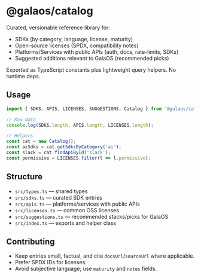 # @galaos/catalog

Curated, versionable reference library for:

- SDKs (by category, language, license, maturity)
- Open-source licenses (SPDX, compatibility notes)
- Platforms/Services with public APIs (auth, docs, rate-limits, SDKs)
- Suggested additions relevant to GalaOS (recommended picks)

Exported as TypeScript constants plus lightweight query helpers. No runtime deps.

## Usage

```ts
import { SDKS, APIS, LICENSES, SUGGESTIONS, Catalog } from '@galaos/catalog';

// Raw data
console.log(SDKS.length, APIS.length, LICENSES.length);

// Helpers
const cat = new Catalog();
const aiSdks = cat.getSdksByCategory('ai');
const slack = cat.findApiById('slack');
const permissive = LICENSES.filter(l => l.permissive);
```

## Structure

- `src/types.ts` — shared types
- `src/sdks.ts` — curated SDK entries
- `src/apis.ts` — platforms/services with public APIs
- `src/licenses.ts` — common OSS licenses
- `src/suggestions.ts` — recommended stacks/picks for GalaOS
- `src/index.ts` — exports and helper class

## Contributing

- Keep entries small, factual, and cite `docsUrl`/`sourceUrl` where applicable.
- Prefer SPDX IDs for licenses.
- Avoid subjective language; use `maturity` and `notes` fields.

